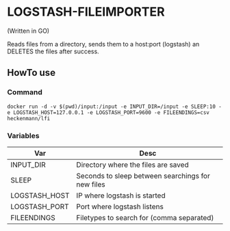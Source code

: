 # LOGSTASH-FILEIMPORTER
(Written in GO)

Reads files from a directory, sends them to a host:port (logstash) an DELETES the files after success.


## HowTo use
### Command
```
docker run -d -v $(pwd)/input:/input -e INPUT_DIR=/input -e SLEEP:10 -e LOGSTASH_HOST=127.0.0.1 -e LOGSTASH_PORT=9600 -e FILEENDINGS=csv heckenmann/lfi
```
### Variables
|Var        | Desc                                      |
|-----|-----|
|INPUT_DIR  | Directory where the files are saved       |
|SLEEP      | Seconds to sleep between searchings for new files |
|LOGSTASH_HOST | IP where logstash is started |
|LOGSTASH_PORT | Port where logstash listens |
|FILEENDINGS | Filetypes to search for (comma separated) |